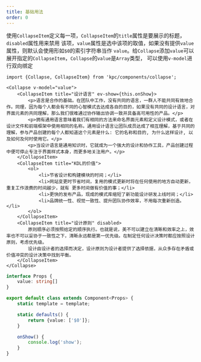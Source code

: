 ```yaml
---
title: 基础用法
order: 0
---
```


使用`CollapseItem`定义每一项，`CollapseItem`的`title`属性是要展示的标题，`disabled`属性用来禁用
该项，`value`属性是选中该项的取值，如果没有提供`value`属性，则默认会使用形如`$0`的索引字符串当作
`value`。给`Collapse`添加`value`可以展开指定的`CollapseItem`，`Collapse`的`value`是`Array`类型，
可以使用`v-model`进行双向绑定

```vdt
import {Collapse, CollapseItem} from 'kpc/components/collapse';

<Collapse v-model="value">
    <CollapseItem title="设计语言" ev-show={this.onShow}>
        <p>语言是合作的基础。在团队中工作，没有共同的语言，一群人不能共同有效地合作。同理，因为每个人都会有不同的心智模式去达成各自的目的，如果没有共同的设计语言，对界面元素的共同理解，那么我们很难通过协作输出协调一致并具备高可用性的产品。</p>
        <p>拥有通用语言意味着我们有相同的方法来命名界面元素和定义设计模式，或者在设计文件和前端框架中使用相同的名称。通用设计语言让团队成员达成了相互理解，基于共同的理解，参与产品创建的每个人都知道这个元素是什么: 它的名称和目的, 为什么这样设计, 以及如何及何时使用它。</p>
        <p>当设计语言是通用知识时，它就成为一个强大的设计和协作工具，产品创建过程中便可停止专注于界面样式本身，而更多地关注用户。</p>
    </CollapseItem>
    <CollapseItem title="KDL的价值">
        <ol>
            <li>节省设计和构建模块的时间；</li>
            <li>网站变更时节省时间，复用的模式更新时将在任何使用的地方自动更新，重复工作浪费的时间越少，就有 更多时间做有价值的事；</li>
            <li>更快的发布产品，现成的模式库缩短了新功能设计研发上线时间；</li>
            <li>品牌统一性、视觉一致性、提升团队协作效率，不用每次重新创造。</li>
        </ol>
    </CollapseItem>
    <CollapseItem title="设计原则" disabled>
        原则顺序必须按照给定的顺序执行。也就是说，美不可以建立在清晰和效率之上，效率也不可以妥协于一致性之下，清晰永远都是第一优先级。在制定任何设计决策时都应按照设计原则，考虑优先级。
        设计由设计者的选择而决定，设计原则为设计者提供了选择依据，从众多存在矛盾或价值冲突的设计决策中找到平衡。
    </CollapseItem>
</Collapse>
```

```ts
interface Props {
    value: string[]
}

export default class extends Component<Props> {
    static template = template;

    static defaults() {
        return {value: ['$0']};
    }

    onShow() {
        console.log('show');
    }
}
```
